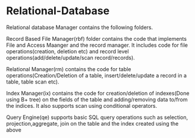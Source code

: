# Relational-Database
Relational database Manager contains the following folders.

Record Based File Manager(rbf) folder contains the code that implements File and Access Maanger and the record manager.
It includes code for file operations(creation, deletion etc) and record level operations(add/delete/update/scan record/records).

Relational Manager(rm) contains the code for table operations(Creation/Deletion of a table, insert/delete/update a record in a table, 
table scan etc).

Index Manager(ix) contains the code for creation/deletion of indexes(Done using B+ tree) on the fields of the table and adding/removing data to/from the indices. 
It also supports scan using conditional operators.

Query Engine(qe) supports basic SQL query operations such as selection, projection,aggregate, join on the table and the index created using the above


